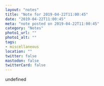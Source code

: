 ```yaml
---
layout: "notes"
title: "Note for 2019-04-22T11:00:45"
date: "2019-04-22T11:00:45"
meta: "note posted on 2019-04-22T11:00:45"
category: "Notes"
photo1_url: ""
photo1_alt: ""
tags:
- miscellaneous
location: ""
twitter: false
mastodon: false
twitterCard: false
---
```

undefined
